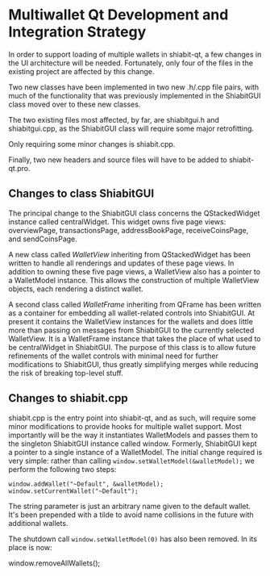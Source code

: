 Multiwallet Qt Development and Integration Strategy
===================================================

In order to support loading of multiple wallets in shiabit-qt, a few changes in the UI architecture will be needed.
Fortunately, only four of the files in the existing project are affected by this change.

Two new classes have been implemented in two new .h/.cpp file pairs, with much of the functionality that was previously
implemented in the ShiabitGUI class moved over to these new classes.

The two existing files most affected, by far, are shiabitgui.h and shiabitgui.cpp, as the ShiabitGUI class will require
some major retrofitting.

Only requiring some minor changes is shiabit.cpp.

Finally, two new headers and source files will have to be added to shiabit-qt.pro.

Changes to class ShiabitGUI
---------------------------
The principal change to the ShiabitGUI class concerns the QStackedWidget instance called centralWidget.
This widget owns five page views: overviewPage, transactionsPage, addressBookPage, receiveCoinsPage, and sendCoinsPage.

A new class called *WalletView* inheriting from QStackedWidget has been written to handle all renderings and updates of
these page views. In addition to owning these five page views, a WalletView also has a pointer to a WalletModel instance.
This allows the construction of multiple WalletView objects, each rendering a distinct wallet.

A second class called *WalletFrame* inheriting from QFrame has been written as a container for embedding all wallet-related
controls into ShiabitGUI. At present it contains the WalletView instances for the wallets and does little more than passing on messages
from ShiabitGUI to the currently selected WalletView. It is a WalletFrame instance
that takes the place of what used to be centralWidget in ShiabitGUI. The purpose of this class is to allow future
refinements of the wallet controls with minimal need for further modifications to ShiabitGUI, thus greatly simplifying
merges while reducing the risk of breaking top-level stuff.

Changes to shiabit.cpp
----------------------
shiabit.cpp is the entry point into shiabit-qt, and as such, will require some minor modifications to provide hooks for
multiple wallet support. Most importantly will be the way it instantiates WalletModels and passes them to the
singleton ShiabitGUI instance called window. Formerly, ShiabitGUI kept a pointer to a single instance of a WalletModel.
The initial change required is very simple: rather than calling `window.setWalletModel(&walletModel);` we perform the
following two steps:

	window.addWallet("~Default", &walletModel);
	window.setCurrentWallet("~Default");

The string parameter is just an arbitrary name given to the default wallet. It's been prepended with a tilde to avoid name collisions in the future with additional wallets.

The shutdown call `window.setWalletModel(0)` has also been removed. In its place is now:

window.removeAllWallets();
